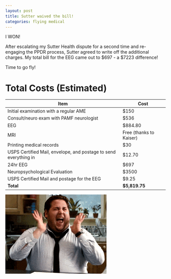 ```yaml
---
layout: post
title: Sutter waived the bill!
categories: flying medical
---
```


I WON!

After escalating my Sutter Health dispute for a second time and re-engaging the
PPDR process, Sutter agreed to write off the additional charges. My total bill
for the EEG came out to $697 - a $7223 difference!

Time to go fly!

# Total Costs (Estimated)

| Item                                                              | Cost                        |
| ----------------------------------------------------------------- | --------------------------- |
| Initial examination with a regular AME                            | $150                        |
| Consult/neuro exam with PAMF neurologist                          | $536                        |
| EEG                                                               | $884.80                     |
| MRI                                                               | Free (thanks to Kaiser)     |
| Printing medical records                                          | $30                         |
| USPS Certified Mail, envelope, and postage to send everything in  | $12.70                      |
| 24hr EEG                                                          | $697                        |
| Neuropsychological Evaluation                                     | $3500                       |
| USPS Certified Mail and postage for the EEG                       | $9.25                       |
| **Total**                                                         | **$5,819.75**               |

![](/assets/celebrate.gif)